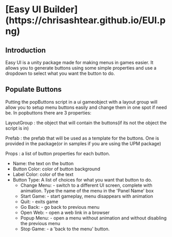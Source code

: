 <h1>[Easy UI Builder](https://chrisashtear.github.io/EUI.png)</h1>

<h2>Introduction</h2>

Easy UI is a unity package made for making menus in games easier. It allows you to generate buttons using some simple properties and use a dropdown to select what you want the button to do.

<h2>Populate Buttons</h2>

Putting the popButtons script in a ui gameobject with a layout group will allow you to setup menu buttons easily and change them in one spot if need be. In popbuttons there are 3 properties:

LayoutGroup : the object that will contain the buttons(if its not the object the script is in)

Prefab :  the prefab that will be used as a template for the buttons. One is provided in the package(or in samples if you are using the UPM package)

Props : a list of button properties for each button.
* Name:  the text on the button
* Button Color: color of button background
* Label Color: color of the text
* Button Type: A list of choices for what you want that button to do.
  * Change Menu: - switch to a different UI screen, complete with animation. Type the name of the menu in the 'Panel Name' box
  * Start Game: - start gameplay, menu disappears with animation
  * Quit: - exits game
  * Go Back: - go back to previous menu
  * Open Web: - open a web link in a browser
  * Popup Menu: - open a menu without animation and without disabling the previous menu
  * Stop Game: - a 'back to the menu' button.

